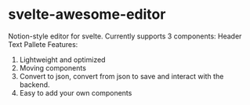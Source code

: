 # svelte-awesome-editor

Notion-style editor for svelte. 
Currently supports 3 components:
Header
Text
Pallete
Features:
1) Lightweight and optimized
2) Moving components
3) Convert to json, convert from json to save and interact with the backend.
4) Easy to add your own components
